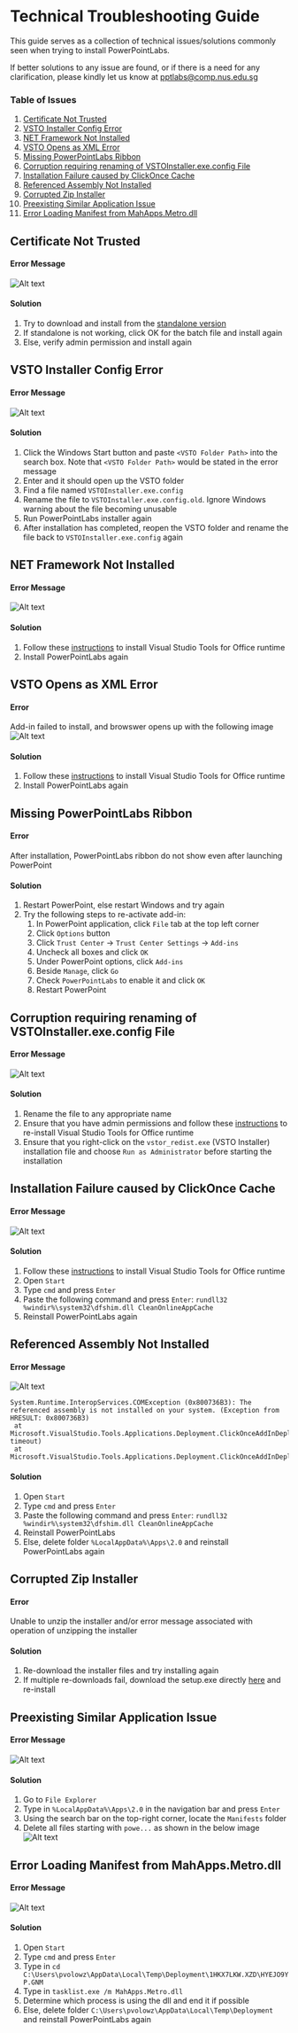  # Technical Troubleshooting Guide

This guide serves as a collection of technical issues/solutions commonly seen when trying to install PowerPointLabs.

If better solutions to any issue are found, or if there is a need for any clarification, please kindly let us know at pptlabs@comp.nus.edu.sg

### Table of Issues
1. [Certificate Not Trusted](#cert-not-trusted)
1. [VSTO Installer Config Error](#vsto-installer-config)
1. [NET Framework Not Installed](#net-not-installed)
1. [VSTO Opens as XML Error](#vsto-as-xml)
1. [Missing PowerPointLabs Ribbon](#missing-ribbon)
1. [Corruption requiring renaming of VSTOInstaller.exe.config File](#rename-vsto-file)
1. [Installation Failure caused by ClickOnce Cache](#clickonce-cache)
1. [Referenced Assembly Not Installed](#assembly-not-installed)
1. [Corrupted Zip Installer](#corrupted-zip)
1. [Preexisting Similar Application Issue](#preexisting-application)
1. [Error Loading Manifest from MahApps.Metro.dll](#error-manifest)

## Certificate Not Trusted<a name="cert-not-trusted"></a>
#### Error Message
![Alt text](../doc/images/TechnicalFAQ/cert-not-trusted.png)
#### Solution
1. Try to download and install from the [standalone version](https://www.google.com/url?q=http%3A%2F%2Fwww.comp.nus.edu.sg%2F~pptlabs%2Fdownload-78563%2FPowerPointLabsInstaller.zip)
1. If standalone is not working, click OK for the batch file and install again
1. Else, verify admin permission and install again

## VSTO Installer Config Error<a name="vsto-installer-config"></a>
#### Error Message
![Alt text](../doc/images/TechnicalFAQ/vsto-installer-config.png)
#### Solution
1. Click the Windows Start button and paste `<VSTO Folder Path>` into the search box. Note that `<VSTO Folder Path>` would be stated in the error message
1. Enter and it should open up the VSTO folder
1. Find a file named `VSTOInstaller.exe.config`
1. Rename the file to `VSTOInstaller.exe.config.old`. Ignore Windows warning about the file becoming unusable
1. Run PowerPointLabs installer again
1. After installation has completed, reopen the VSTO folder and rename the file back to `VSTOInstaller.exe.config` again

## NET Framework Not Installed<a name="net-not-installed"></a>
#### Error Message
![Alt text](../doc/images/TechnicalFAQ/net-not-installed.png)
#### Solution
1. Follow these [instructions](https://msdn.microsoft.com/en-sg/library/ms178739.aspx) to install Visual Studio Tools for Office runtime
1. Install PowerPointLabs again

## VSTO Opens as XML Error<a name="vsto-as-xml"></a>
#### Error
Add-in failed to install, and browswer opens up with the following image
![Alt text](../doc/images/TechnicalFAQ/vsto-as-xml.png)
#### Solution
1. Follow these [instructions](https://msdn.microsoft.com/en-sg/library/ms178739.aspx) to install Visual Studio Tools for Office runtime
1. Install PowerPointLabs again

## Missing PowerPointLabs Ribbon<a name="missing-ribbon"></a>
#### Error
After installation, PowerPointLabs ribbon do not show even after launching PowerPoint
#### Solution
1. Restart PowerPoint, else restart Windows and try again
1. Try the following steps to re-activate add-in:
   1. In PowerPoint application, click `File` tab at the top left corner
   1. Click `Options` button
   1. Click `Trust Center` -> `Trust Center Settings` -> `Add-ins`
   1. Uncheck all boxes and click `OK`
   1. Under PowerPoint options, click `Add-ins`
   1. Beside `Manage`, click `Go`
   1. Check `PowerPointLabs` to enable it and click `OK`
   1. Restart PowerPoint

## Corruption requiring renaming of VSTOInstaller.exe.config File<a name="rename-vsto-file"></a>
#### Error Message
![Alt text](../doc/images/TechnicalFAQ/rename-vsto-file.png)
#### Solution
1. Rename the file to any appropriate name
1. Ensure that you have admin permissions and follow these [instructions](https://msdn.microsoft.com/en-sg/library/ms178739.aspx) to re-install Visual Studio Tools for Office runtime
1. Ensure that you right-click on the `vstor_redist.exe` (VSTO Installer) installation file and choose `Run as Administrator` before starting the installation

## Installation Failure caused by ClickOnce Cache<a name="clickonce-cache"></a>
#### Error Message
![Alt text](../doc/images/TechnicalFAQ/clickonce-cache.png)
#### Solution
1. Follow these [instructions](https://msdn.microsoft.com/en-sg/library/ms178739.aspx) to install Visual Studio Tools for Office runtime
1. Open `Start`
1. Type `cmd` and press `Enter`
1. Paste the following command and press `Enter`: `rundll32 %windir%\system32\dfshim.dll CleanOnlineAppCache`
1. Reinstall PowerPointLabs again

## Referenced Assembly Not Installed<a name="assembly-not-installed"></a>
#### Error Message
![Alt text](../doc/images/TechnicalFAQ/assembly-not-installed.png)
```
System.Runtime.InteropServices.COMException (0x800736B3): The referenced assembly is not installed on your system. (Exception from HRESULT: 0x800736B3)
 at Microsoft.VisualStudio.Tools.Applications.Deployment.ClickOnceAddInDeploymentManager.DownloadAddIn(TimeSpan timeout)
 at Microsoft.VisualStudio.Tools.Applications.Deployment.ClickOnceAddInDeploymentManager.InstallAddIn()
```
#### Solution
1. Open `Start`
1. Type `cmd` and press `Enter`
1. Paste the following command and press `Enter`: `rundll32 %windir%\system32\dfshim.dll CleanOnlineAppCache`
1. Reinstall PowerPointLabs
1. Else, delete folder `%LocalAppData%\Apps\2.0` and reinstall PowerPointLabs again

## Corrupted Zip Installer<a name="corrupted-zip"></a>
#### Error
Unable to unzip the installer and/or error message associated with operation of unzipping the installer
#### Solution
1. Re-download the installer files and try installing again
1. If multiple re-downloads fail, download the setup.exe directly [here](https://www.google.com/url?q=http%3A%2F%2Fwww.comp.nus.edu.sg%2F~pptlabs%2Fdownload-78563%2FPowerPointLabsInstaller.zip) and re-install

## Preexisting Similar Application Issue<a name="preexisting-application"></a>
#### Error Message
![Alt text](../doc/images/TechnicalFAQ/preexisting-app.png)
#### Solution
1. Go to `File Explorer`
1. Type in `%LocalAppData%\Apps\2.0` in the navigation bar and press `Enter`
1. Using the search bar on the top-right corner, locate the `Manifests` folder
1. Delete all files starting with `powe...` as shown in the below image
![Alt text](../doc/images/TechnicalFAQ/preexisting-app2.png)

## Error Loading Manifest from MahApps.Metro.dll<a name="error-manifest"></a>
#### Error Message
![Alt text](../doc/images/TechnicalFAQ/error-manifest.png)
#### Solution
1. Open `Start`
1. Type `cmd` and press `Enter`
1. Type in `cd C:\Users\pvolowz\AppData\Local\Temp\Deployment\1HKX7LKW.XZD\HYEJO9YP.GNM`
1. Type in `tasklist.exe /m MahApps.Metro.dll`
1. Determine which process is using the dll and end it if possible
1. Else, delete folder `C:\Users\pvolowz\AppData\Local\Temp\Deployment` and reinstall PowerPointLabs again
